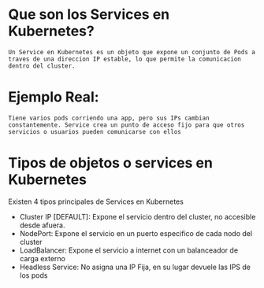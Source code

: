 # Que son los Services en Kubernetes?
	Un Service en Kubernetes es un objeto que expone un conjunto de Pods a traves de una direccion IP estable, lo que permite la comunicacion dentro del cluster.
# Ejemplo Real:
	Tiene varios pods corriendo una app, pero sus IPs cambian constantemente. Service crea un punto de acceso fijo para que otros servicios o usuarios pueden comunicarse con ellos
# Tipos de objetos o services en Kubernetes
Existen 4 tipos principales de Services en Kubernetes
* Cluster IP [DEFAULT]: Expone el servicio dentro del cluster, no accesible desde afuera.
* NodePort: Expone el servicio en un puerto especifico de cada nodo del cluster
* LoadBalancer: Expone el servicio a internet con un balanceador de carga externo
* Headless Service: No asigna una IP Fija, en su lugar devuele las IPS de los pods
